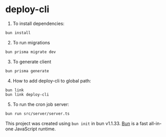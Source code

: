 # deploy-cli

1. To install dependencies:

```bash
bun install
```

2. To run migrations
```bash
bun prisma migrate dev
```

3. To generate client
```bash
bun prisma generate
```


4. How to add deploy-cli to global path:

```bash
bun link
bun link deploy-cli
```

5. To run the cron job server:

```bash
bun run src/server/server.ts
```

This project was created using `bun init` in bun v1.1.33. [Bun](https://bun.sh) is a fast all-in-one JavaScript runtime.
